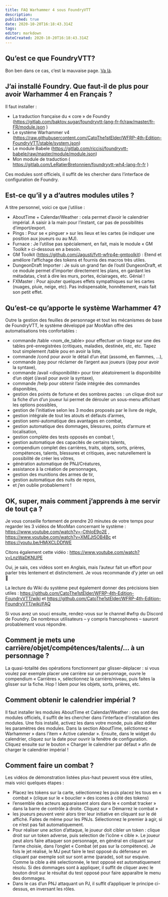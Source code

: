 ```yaml
---
title: FAQ Warhammer 4 sous FoundryVTT
description: 
published: true
date: 2020-10-20T16:18:43.314Z
tags: 
editor: markdown
dateCreated: 2020-10-20T16:18:43.314Z
---
```


## Qu’est ce que FoundryVTT?

Bon ben dans ce cas, c’est la mauvaise page. [Va là](/fr/faq/faq-main).

## J’ai installé Foundry. Que faut-il de plus pour avoir Warhammer 4 en Français ?

Il faut installer :
- La traduction française du « core » de Foundry (https://gitlab.com/baktov.sugar/foundryvtt-lang-fr-fr/raw/master/fr-FR/module.json )
- Le système Warhammer v4 (https://raw.githubusercontent.com/CatoThe1stElder/WFRP-4th-Edition-FoundryVTT/stable/system.json)
- Le module Babele (https://gitlab.com/riccisi/foundryvtt-babele/raw/master/module/module.json)
- Mon module de traduction ( https://gitlab.com/LeRatierBretonnien/foundryvtt-wh4-lang-fr-fr )

Ces modules sont officiels, il suffit de les chercher dans l’interface de configuration de Foundry.

## Est-ce qu’il y a d’autres modules utiles ?

A titre personnel, voici ce que j’utilise :

- AboutTime + Calendar/Weather : cela permet d’avoir le calendrier impérial. A saisir à la main pour l’instant, car pas de possibilités d’import/export.
- Pings : Pour se « pinguer » sur les lieux et les cartes (ie indiquer une position aux joueurs ou au MJ).
- Furnace : Je l’utilise pas spécialement, en fait, mais le module « GM Toolkit » ci-dessous en a besoin.
- GM Toolkit (https://github.com/Jagusti/fvtt-wfrp4e-gmtoolkit) : Etend et améliore l’affichage des tokens et fournis des macros très utiles.
- DungeonDraft Importer : Je suis un grand fan de l’outil DungeonDraft, et ce module permet d’importer directement les plans, en gardant les métadatas, c’est à dire les murs, portes, éclairages, etc. Génial !
- FXMaster : Pour ajouter quelques effets sympathiques sur les cartes (nuages, pluie, neige, etc). Pas indispensable, honnêtement, mais fait son petit effet.

## Qu’est-ce qu’apporte le système Warhammer 4?

Outre la gestion des feuilles de personnage et tout les mécanismes de base de FoundryVTT, le système développé par MooMan offre des automatisations très confortables :

- commande /table <nom_de_table> pour effectuer un tirage sur une des tables pré-enregistrées (critiques, maladies, destinée, etc, etc. Tapez tout simplement /table pou en avoir la liste,
- commande /cond <conditions> pour avoir le détail d’un état (assomé, en flammes, …),
- commande /pay <somme> pour réclamer de l’argent aux joueurs (/pay pour avoir la syntaxe),
- commande /avail <disponibilité> pour tirer aléatoirement la disponibilité d’un objet (/avail pour avoir la syntaxe),
- commande /help pour obtenir l’aide intégrée des commandes disponibles,
- gestion des points de fortune et des sombres pactes : un clique droit sur la fiche d’un d’un joueur lui permet de dérouler un sous-menu affichant les options possibles,
- gestion de l’initiative selon les 3 modes proposés par le livre de règle,
- gestion intégrale de tout les atouts et défauts d’armes,
- gestion semi-automatique des avantages en combat,
- gestion automatique des dommages, blessures, points d’armure et localisation,
- gestion complète des tests opposés en combat !,
- gestion automatique des capacités de certains talents,
- compendium complet des carrières, traits, objets, sorts, prières, compétences, talents, blessures et critiques, avec naturellement la possibilité de créer les vôtres,
- génération automatique de PNJ/Créatures,
- assistance à la création de personnages,
- gestion des munitions des armes de tir,
- gestion automatique des nuits de repos,
- et j’en oublie probablement !

## OK, super, mais comment j’apprends à me servir de tout ça ?

Je vous conseille fortement de prendre 20 minutes de votre temps pour regarder les 3 vidéos de MooMan concernant le système : https://www.youtube.com/watch?v=-CthIoE9o2E , https://www.youtube.com/watch?v=XMEJt5OB4Bc et https://youtu.be/HMjXCLDDfWE

Citons également cette vidéo : https://www.youtube.com/watch?v=LnzWaDKNUPE

Oui, je sais, ces vidéos sont en Anglais, mais l’auteur fait un effort pour parler très lentement et distinctement. Je vous recommande d’y jeter un oeil 🙂

La lecture du Wiki du système peut également donner des précisions bien utiles : https://github.com/CatoThe1stElder/WFRP-4th-Edition-FoundryVTT/wiki et https://github.com/CatoThe1stElder/WFRP-4th-Edition-FoundryVTT/wiki/FAQ

Si vous avez un souci ensuite, rendez-vous sur le channel #wfrp du Discord de Foundry. De nombreux utilisateurs – y compris francophones – sauront probablement vous répondre.

## Comment je mets une carrière/objet/compétences/talents/… à un personnage ?

La quasi-totalité des opérations fonctionnent par glisser-déplacer : si vous voulez par exemple placer une carrière sur un personnage, ouvre le compendium « Carrières », sélectionnez la carrière/niveau, puis faites la glisser sur la fiche. Hop ! Idem pour les objets, sorts, prières, etc.

## Comment obtenir le calendrier impérial ?

Il faut installer les modules AboutTime et Calendar/Weather : ces sont des modules officiels, il suffit de les chercher dans l’interface d’installation des modules. Une fois installé, activez les dans votre monde, puis allez éditer les paramètres des modules. Dans la section AboutTime, sélctionnez « Warhammer » dans l’item « Active calendar ». Ensuite, dans le widget du calendrier, cliquez sur la date pour ouvrir la fenêtre de configuration. Cliquez ensuite sur le bouton « Charger le calendrier par défaut » afin de charger le calendrier impérial !

## Comment faire un combat ?

Les vidéos de démonstration listées plus-haut peuvent vous être utiles, mais voici quelques étapes :

- Placez les tokens sur la carte, sélectionnez les puis placez les tous en « combat » (clique sur le « bouclier » des icones à côté des tokens)
- l’ensemble des acteurs apparaissent alors dans le « combat tracker » dans la barre de contrôle à droite. Cliquez sur « Démarrez le combat »
- les joueurs peuvent venir alors tirer leur initiative en cliquant sur le dé affiché. Faites de même pour les PNJs. Sélectionnez le premier à agir, si ce n’est pas fait automatiquement.
- Pour réaliser une action d’attaque, le joueur doit cibler un token : clique droit sur un token adverse, puis selection de l’icône « cible ». Le joueur peut alors faire attaquer son personnage, en général en cliquant sur l’arme choisie, dans l’onglet « Combat (et pas sur la compétence). Je fois le jet réalisé, le MJ peut faire le test opposé du défenseur en cliquant par exemple soit sur sont arme (parade), soit sur esquive. Comme la cible a été selectionnée, le test opposé est automatiquement résolu. Si des dommages sont à appliquer, il suffit de cliquer avec le bouton droit sur le résultat du test opposé pour faire apparaître le menu des dommages.
- Dans le cas d’un PNJ attaquant un PJ, il suffit d’appliquer le principe ci-dessus, en inversant les rôles.